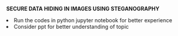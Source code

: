 <b>SECURE DATA HIDING IN IMAGES USING STEGANOGRAPHY</b>

<li>  Run the codes in python jupyter notebook for better experience </li>
<li>  Consider ppt for better understanding of topic</li>
